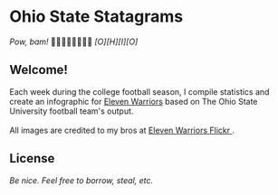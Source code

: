 # Ohio State Statagrams
*Pow, bam!* 🙆🏼💆🏼🙋🏼🙆🏼
*[O][H][I][O]*
## Welcome!
Each week during the college football season, I compile statistics and create an infographic for <a target="_blank" href="http://elevenwarriors.com">Eleven Warriors</a> based on The Ohio State University football team's output.
</br>
</br>
All images are credited to my bros at <a target="_blank" href="https://www.flickr.com/photos/elevenwarriors/">Eleven Warriors Flickr </a>.

## License </br>
*Be nice. Feel free to borrow, steal, etc.*
